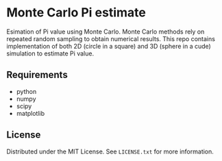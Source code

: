 
   
# Monte Carlo Pi estimate
Esimation of Pi value using Monte Carlo. Monte Carlo methods rely on repeated random sampling to obtain numerical results. This repo contains implementation of both 2D (circle in a square) and 3D (sphere in a cude) simulation to estimate Pi value. 

## Requirements
* python
* numpy
* scipy
* matplotlib

## License
Distributed under the MIT License. See `LICENSE.txt` for more information.